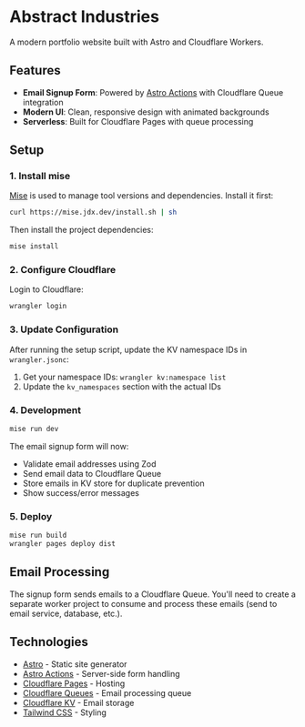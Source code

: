 # Abstract Industries

A modern portfolio website built with Astro and Cloudflare Workers.

## Features

- **Email Signup Form**: Powered by [Astro Actions](https://docs.astro.build/en/guides/actions/) with Cloudflare Queue integration
- **Modern UI**: Clean, responsive design with animated backgrounds
- **Serverless**: Built for Cloudflare Pages with queue processing

## Setup

### 1. Install mise

[Mise](https://mise.jdx.dev/) is used to manage tool versions and dependencies. Install it first:

```bash
curl https://mise.jdx.dev/install.sh | sh
```

Then install the project dependencies:

```bash
mise install
```

### 2. Configure Cloudflare

Login to Cloudflare:
```bash
wrangler login
```

### 3. Update Configuration

After running the setup script, update the KV namespace IDs in `wrangler.jsonc`:

1. Get your namespace IDs: `wrangler kv:namespace list`
2. Update the `kv_namespaces` section with the actual IDs

### 4. Development

```bash
mise run dev
```

The email signup form will now:
- Validate email addresses using Zod
- Send email data to Cloudflare Queue
- Store emails in KV store for duplicate prevention
- Show success/error messages

### 5. Deploy

```bash
mise run build
wrangler pages deploy dist
```

## Email Processing

The signup form sends emails to a Cloudflare Queue. You'll need to create a separate worker project to consume and process these emails (send to email service, database, etc.).

## Technologies

- [Astro](https://astro.build/) - Static site generator
- [Astro Actions](https://docs.astro.build/en/guides/actions/) - Server-side form handling
- [Cloudflare Pages](https://pages.cloudflare.com/) - Hosting
- [Cloudflare Queues](https://developers.cloudflare.com/queues/) - Email processing queue
- [Cloudflare KV](https://developers.cloudflare.com/kv/) - Email storage
- [Tailwind CSS](https://tailwindcss.com/) - Styling